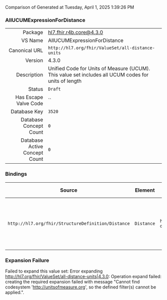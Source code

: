 Comparison of 
Generated at Tuesday, April 1, 2025 1:39:26 PM

### AllUCUMExpressionForDistance

|      |     |
| ---: | --- |
| Package | hl7.fhir.r4b.core@4.3.0 |
| VS Name | AllUCUMExpressionForDistance |
| Canonical URL | `http://hl7.org/fhir/ValueSet/all-distance-units` |
| Version | 4.3.0 |
| Description | Unified Code for Units of Measure (UCUM). This value set includes all UCUM codes for units of length |
| Status | `Draft` |
| Has Escape Valve Code | `` |
| Database Key | `3520` |
| Database Concept Count | `0` |
| Database Active Concept Count | `0` |
### Bindings

| Source | Element | Binding | Strength | Element Short |
| ------ | ------- | ------- | -------- | ------------- |
| `http://hl7.org/fhir/StructureDefinition/Distance` | `Distance` | `http://hl7.org/fhir/ValueSet/all-distance-units` | `Required` | A length - a value with a unit that is a physical distance |

### Expansion Failure

Failed to expand this value set: Error expanding http://hl7.org/fhir/ValueSet/all-distance-units|4.3.0: Operation expand failed: creating the required expansion failed with message "Cannot find codesystem 'http://unitsofmeasure.org', so the defined filter(s) cannot be applied.".
